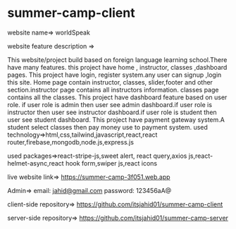 # summer-camp-client
website name=> worldSpeak

website feature description =>

This website/project build based on foreign language learning school.There have many features. this project have home , instructor, classes ,dashboard pages.
This project have login, register system.any user can signup ,login this site.
Home page contain instructor, classes, slider,footer and other section.instructor page contains all instructors information. classes page contains all the classes.
This project have dashboard feature based on user role. if user role is admin then user see admin dashboard.if user role is instructor then user see instructor dashboard.if user role is student then user see student dashboard.
This project have payment gateway system.A student select classes then pay money use to payment system.
used technology=>html,css,tailwind,javascript,react,react router,firebase,mongodb,node.js,express.js

used packages=>react-stripe-js,sweet alert, react query,axios js,react-helmet-async,react hook form,swiper js,react icons

live website link=> https://summer-camp-3f051.web.app

Admin=> email: jahid@gmail.com password: 123456aA@

client-side repository=> https://github.com/itsjahid01/summer-camp-client

server-side repository=> https://github.com/itsjahid01/summer-camp-server
